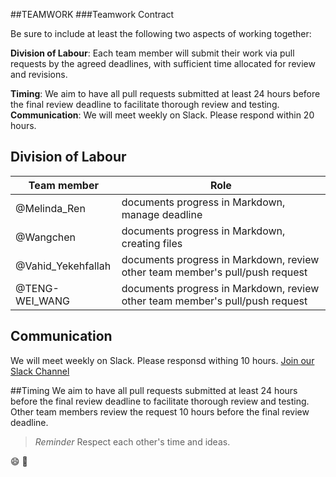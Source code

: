 ##TEAMWORK
###Teamwork Contract 

Be sure to include at least the following two aspects of working together:

**Division of Labour**: Each team member will submit their work via pull requests by the agreed deadlines, with sufficient time allocated for review and revisions. 

**Timing**: We aim to have all pull requests submitted at least 24 hours before the final review deadline to facilitate thorough review and testing. 
**Communication**: We will meet weekly on Slack. Please respond within 20 hours. 


## Division of Labour

Team member | Role
-------- |-------
@Melinda_Ren| documents progress in Markdown, manage deadline 
@Wangchen| documents progress in Markdown, creating files 
@Vahid_Yekehfallah|documents progress in Markdown, review other team member's pull/push request 
@TENG-WEI_WANG|documents progress in Markdown, review other team member's pull/push request 

## Communication 
We will meet weekly on Slack. Please responsd withing 10 hours.
[Join our Slack Channel](https://salck.com)

##Timing
We aim to have all pull requests submitted at least 24 hours before the final review deadline to facilitate thorough review and testing. 
Other team members review the request 10 hours before the final review deadline. 
> *Reminder* Respect each other's time and ideas. <!--Blockquote-->

:smile:
:rocket:
